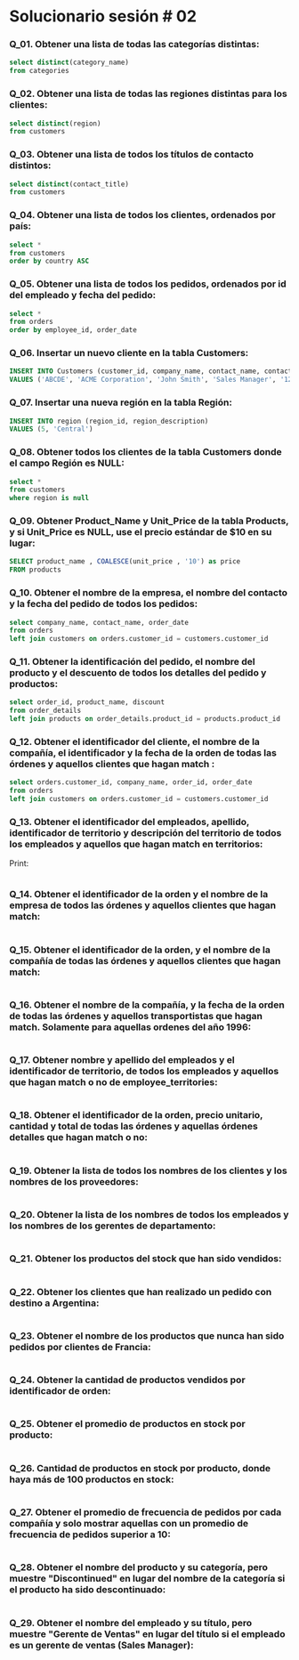 # Solucionario sesión # 02

### Q_01. Obtener una lista de todas las categorías distintas:
```sql
select distinct(category_name)
from categories
```

### Q_02. Obtener una lista de todas las regiones distintas para los clientes:
```sql
select distinct(region)
from customers
```

### Q_03. Obtener una lista de todos los títulos de contacto distintos:
```sql
select distinct(contact_title)
from customers
```

### Q_04. Obtener una lista de todos los clientes, ordenados por país:
```sql
select *
from customers
order by country ASC
```

### Q_05. Obtener una lista de todos los pedidos, ordenados por id del empleado y fecha del pedido:
```sql
select *
from orders
order by employee_id, order_date
```

### Q_06. Insertar un nuevo cliente en la tabla Customers:
```sql
INSERT INTO Customers (customer_id, company_name, contact_name, contact_title, address, city, region, postal_code, country, phone, fax) 
VALUES ('ABCDE', 'ACME Corporation', 'John Smith', 'Sales Manager', '123 Main St.', 'Anytown', 'CA', '12345', 'USA', '555-555-1212', '555-555-1213')
```

### Q_07. Insertar una nueva región en la tabla Región:
```sql
INSERT INTO region (region_id, region_description) 
VALUES (5, 'Central')
```

### Q_08. Obtener todos los clientes de la tabla Customers donde el campo Región es NULL:
```sql
select *
from customers
where region is null
```

### Q_09. Obtener Product_Name y Unit_Price de la tabla Products, y si Unit_Price es NULL, use el precio estándar de $10 en su lugar:
```sql
SELECT product_name , COALESCE(unit_price , '10') as price
FROM products
```

### Q_10. Obtener el nombre de la empresa, el nombre del contacto y la fecha del pedido de todos los pedidos:
```sql
select company_name, contact_name, order_date
from orders
left join customers on orders.customer_id = customers.customer_id
```

### Q_11. Obtener la identificación del pedido, el nombre del producto y el descuento de todos los detalles del pedido y productos:
```sql
select order_id, product_name, discount 
from order_details
left join products on order_details.product_id = products.product_id 
```

### Q_12. Obtener el identificador del cliente, el nombre de la compañía, el identificador y la fecha de la orden de todas las órdenes y aquellos clientes que hagan match :
```sql
select orders.customer_id, company_name, order_id, order_date 
from orders
left join customers on orders.customer_id = customers.customer_id 
```

### Q_13. Obtener el identificador del empleados, apellido, identificador de territorio y descripción del territorio de todos los empleados y aquellos que hagan match en territorios:
Print:
```sql

```

### Q_14. Obtener el identificador de la orden y el nombre de la empresa de todos las órdenes y aquellos clientes que hagan match:
```sql

```

### Q_15. Obtener el identificador de la orden, y el nombre de la compañía de todas las órdenes y aquellos clientes que hagan match:
```sql

```

### Q_16. Obtener el nombre de la compañía, y la fecha de la orden de todas las órdenes y aquellos transportistas que hagan match. Solamente para aquellas ordenes del año 1996:
```sql

```

### Q_17. Obtener nombre y apellido del empleados y el identificador de territorio, de todos los empleados y aquellos que hagan match o no de employee_territories:
```sql

```

### Q_18. Obtener el identificador de la orden, precio unitario, cantidad y total de todas las órdenes y aquellas órdenes detalles que hagan match o no:
```sql

```

### Q_19. Obtener la lista de todos los nombres de los clientes y los nombres de los proveedores:
```sql

```

### Q_20. Obtener la lista de los nombres de todos los empleados y los nombres de los gerentes de departamento:
```sql

```

### Q_21. Obtener los productos del stock que han sido vendidos:
```sql

```

### Q_22. Obtener los clientes que han realizado un pedido con destino a Argentina:
```sql

```

### Q_23. Obtener el nombre de los productos que nunca han sido pedidos por clientes de Francia:
```sql

```

### Q_24. Obtener la cantidad de productos vendidos por identificador de orden:
```sql

```

### Q_25. Obtener el promedio de productos en stock por producto:
```sql

```

### Q_26. Cantidad de productos en stock por producto, donde haya más de 100 productos en stock:
```sql

```

### Q_27. Obtener el promedio de frecuencia de pedidos por cada compañía y solo mostrar aquellas con un promedio de frecuencia de pedidos superior a 10:
```sql

```

### Q_28. Obtener el nombre del producto y su categoría, pero muestre "Discontinued" en lugar del nombre de la categoría si el producto ha sido descontinuado:
```sql

```

### Q_29. Obtener el nombre del empleado y su título, pero muestre "Gerente de Ventas" en lugar del título si el empleado es un gerente de ventas (Sales Manager):
```sql

```
